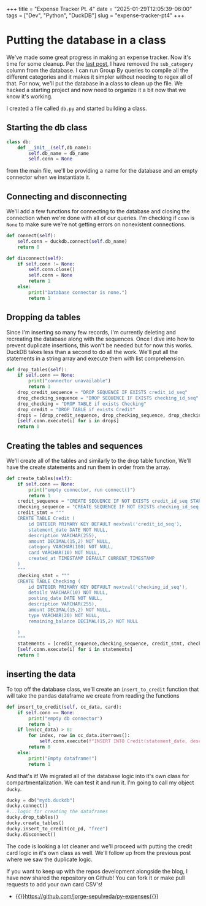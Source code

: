 +++
title = "Expense Tracker Pt. 4"
date = "2025-01-29T12:05:39-06:00"
tags = ["Dev", "Python", "DuckDB"]
slug = "expense-tracker-pt4"
+++

# Putting the database in a class

We've made some great progress in making an expense tracker. Now it's time for some cleanup. Per the [last post](./expense-tracker-pt3.md), I have removed the `sub_category` column from the database. I can run Group By queries to compile all the different categories and it makes it simpler without needing to regex all of that. For now, we'll put the database in a class to clean up the file. We hacked a starting project and now need to organize it a bit now that we know it's working. 

I created a file called `db.py` and started building a class.

## Starting the db class

```python
class db:
    def __init__(self,db_name):
        self.db_name = db_name
        self.conn = None

```

from the main file, we'll be providing a name for the database and an empty connector when we instantiate it.

## Connecting and disconnecting

We'll add a few functions for connecting to the database and closing the connection when we're done with all of our queries. I'm checking if `conn` is `None` to make sure we're not getting errors on nonexistent connections. 


```python
def connect(self):
    self.conn = duckdb.connect(self.db_name)
    return 0

def disconnect(self):
    if self.conn != None:
        self.conn.close()
        self.conn = None
        return 1
    else:
        print("Database connector is none.")
        return 1
```

## Dropping da tables

Since I'm inserting so many few records, I'm currently deleting and recreating the database along with the sequences. Once I dive into how to prevent duplicate insertions, this won't be needed but for now this works. DuckDB takes less than a second to do all the work. We'll put all the statements in a string array and execute them with list comprehension. 

```python
def drop_tables(self):
    if self.conn == None:
        print("connector unavailable")
        return 1
    drop_credit_sequence = "DROP SEQUENCE IF EXISTS credit_id_seq"
    drop_checking_sequence = "DROP SEQUENCE IF EXISTS checking_id_seq"
    drop_checking = "DROP TABLE if exists Checking"
    drop_credit = "DROP TABLE if exists Credit"
    drops = [drop_credit_sequence, drop_checking_sequence, drop_checking, drop_credit]
    [self.conn.execute(i) for i in drops]
    return 0
```

## Creating the tables and sequences

We'll create all of the tables and similarly to the drop table function, We'll have the create statements and run them in order from the array. 

```python
def create_tables(self):
    if self.conn == None:
        print("empty connector, run connect()")
        return 1
    credit_sequence = "CREATE SEQUENCE IF NOT EXISTS credit_id_seq START WITH 1 INCREMENT BY 1;"
    checking_sequence = "CREATE SEQUENCE IF NOT EXISTS checking_id_seq START WITH 1 INCREMENT BY 1;"
    credit_stmt = """
    CREATE TABLE Credit (
        id INTEGER PRIMARY KEY DEFAULT nextval('credit_id_seq'),
        statement_date DATE NOT NULL,
        description VARCHAR(255),
        amount DECIMAL(15,2) NOT NULL,
        category VARCHAR(100) NOT NULL,
        card VARCHAR(10) NOT NULL,
        created_at TIMESTAMP DEFAULT CURRENT_TIMESTAMP
    )
    """
    checking_stmt = """
    CREATE TABLE Checking (
        id INTEGER PRIMARY KEY DEFAULT nextval('checking_id_seq'),
        details VARCHAR(10) NOT NULL,
        posting_date DATE NOT NULL,
        description VARCHAR(255),
        amount DECIMAL(15,2) NOT NULL,
        type VARCHAR(20) NOT NULL,
        remaining_balance DECIMAL(15,2) NOT NULL

    )
    """
    statements = [credit_sequence,checking_sequence, credit_stmt, checking_stmt]
    [self.conn.execute(i) for i in statements]
    return 0
```

## inserting the data

To top off the database class, we'll create an `insert_to_credit` function that will take the pandas dataframe we create from reading the functions 

```python
def insert_to_credit(self, cc_data, card):
    if self.conn == None:
        print("empty db connector")
        return 1
    if len(cc_data) > 0:
        for index, row in cc_data.iterrows():
            self.conn.execute(f"INSERT INTO Credit(statement_date, description, category, amount, card) VALUES (?,?,?,?,?)", (row["statement_date"], row["description"], row["category"], row["amount"],card))
        return 0
    else:
        print("Empty dataframe!")
        return 1
```

And that's it! We migrated all of the database logic into it's own class for compartmentalization. We can test it and run it. I'm going to call my object `ducky`. 

```python
ducky = db("mydb.duckdb")
ducky.connect()
#...logic for creating the dataframes
ducky.drop_tables()
ducky.create_tables()
ducky.insert_to_credit(cc_pd, "free")
ducky.disconnect()
```

The code is looking a lot cleaner and we'll proceed with putting the credit card logic in it's own class as well. We'll follow up from the previous post where we saw the duplicate logic. 

If you want to keep up with the repos development alongside the blog, I have now shared the repository on Github! You can fork it or make pull requests to add your own card CSV's!

- {{<link href="https://github.com/jorge-sepulveda/py-expenses">}}https://github.com/jorge-sepulveda/py-expenses{{</link>}}
